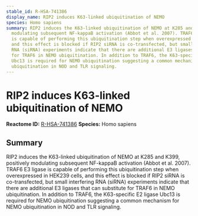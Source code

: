 ```yaml
---
stable_id: R-HSA-741386
display_name: RIP2 induces K63-linked ubiquitination of NEMO
species: Homo sapiens
summary: RIP2 induces the K63-linked ubiquitination of NEMO at K285 and K399, positively
  modulating subsequent NF-kappaB activation (Abbot et al. 2007). TRAF6 E3 ligase
  is capable of performing this ubiquitination step when overexpressed in HEK239 cells,
  and this effect is blocked if RIP2 siRNA is co-transfected, but small interfering
  RNA (siRNA) experiments indicate that there are additional E3 ligases that can substitute
  for TRAF6 in NEMO ubiquitination. In addition to TRAF6, the K63-specific E2 ligase
  Ubc13 is required for NEMO ubiquitination suggesting a common mechanism for NEMO
  ubiquitination in NOD and TLR signaling.
---
```


# RIP2 induces K63-linked ubiquitination of NEMO
**Reactome ID:** [R-HSA-741386](https://reactome.org/content/detail/R-HSA-741386)
**Species:** Homo sapiens

## Summary

RIP2 induces the K63-linked ubiquitination of NEMO at K285 and K399, positively modulating subsequent NF-kappaB activation (Abbot et al. 2007). TRAF6 E3 ligase is capable of performing this ubiquitination step when overexpressed in HEK239 cells, and this effect is blocked if RIP2 siRNA is co-transfected, but small interfering RNA (siRNA) experiments indicate that there are additional E3 ligases that can substitute for TRAF6 in NEMO ubiquitination. In addition to TRAF6, the K63-specific E2 ligase Ubc13 is required for NEMO ubiquitination suggesting a common mechanism for NEMO ubiquitination in NOD and TLR signaling.

